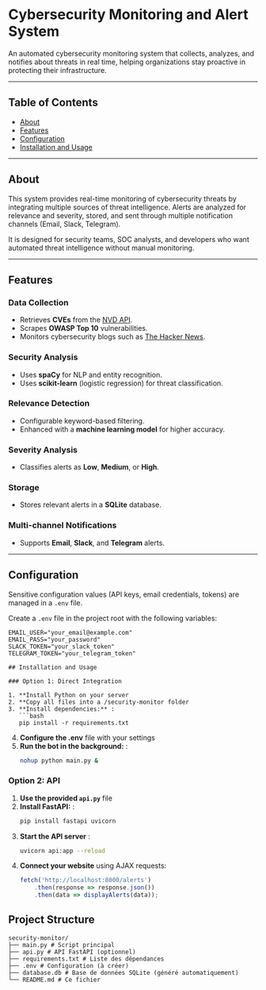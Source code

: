 # Cybersecurity Monitoring and Alert System

An automated cybersecurity monitoring system that collects, analyzes, and notifies about threats in real time, helping organizations stay proactive in protecting their infrastructure.

---

## Table of Contents

- [About](#about)  
- [Features](#features)  
- [Configuration](#configuration)  
- [Installation and Usage](#installation-and-usage)  


---

## About

This system provides real-time monitoring of cybersecurity threats by integrating multiple sources of threat intelligence. Alerts are analyzed for relevance and severity, stored, and sent through multiple notification channels (Email, Slack, Telegram).  

It is designed for security teams, SOC analysts, and developers who want automated threat intelligence without manual monitoring.

---

## Features

### Data Collection
- Retrieves **CVEs** from the [NVD API](https://nvd.nist.gov/developers).  
- Scrapes **OWASP Top 10** vulnerabilities.  
- Monitors cybersecurity blogs such as [The Hacker News](https://thehackernews.com/).  

### Security Analysis
- Uses **spaCy** for NLP and entity recognition.  
- Uses **scikit-learn** (logistic regression) for threat classification.  

### Relevance Detection
- Configurable keyword-based filtering.  
- Enhanced with a **machine learning model** for higher accuracy.  

### Severity Analysis
- Classifies alerts as **Low**, **Medium**, or **High**.  

### Storage
- Stores relevant alerts in a **SQLite** database.  

### Multi-channel Notifications
- Supports **Email**, **Slack**, and **Telegram** alerts.  

---

## Configuration

Sensitive configuration values (API keys, email credentials, tokens) are managed in a `.env` file.  

Create a `.env` file in the project root with the following variables:

```env
EMAIL_USER="your_email@example.com"
EMAIL_PASS="your_password"
SLACK_TOKEN="your_slack_token"
TELEGRAM_TOKEN="your_telegram_token"

## Installation and Usage

### Option 1: Direct Integration

1. **Install Python on your server
2. **Copy all files into a /security-monitor folder
3. **Install dependencies:** :
   ```bash
   pip install -r requirements.txt
   ```
4. **Configure the .env** file with your settings
5. **Run the bot in the background:** :
   ```bash
   nohup python main.py &
   ```

### Option 2: API

1. **Use the provided `api.py`** file
2. **Install FastAPI:** :
   ```bash
   pip install fastapi uvicorn
   ```
3. **Start the API server** :
   ```bash
   uvicorn api:app --reload
   ```
4. **Connect your website**  using AJAX requests:
   ```javascript
   fetch('http://localhost:8000/alerts')
       .then(response => response.json())
       .then(data => displayAlerts(data));
   ```

## Project Structure

```
security-monitor/
├── main.py # Script principal
├── api.py # API FastAPI (optionnel)
├── requirements.txt # Liste des dépendances
├── .env # Configuration (à créer)
├── database.db # Base de données SQLite (généré automatiquement)
└── README.md # Ce fichier
